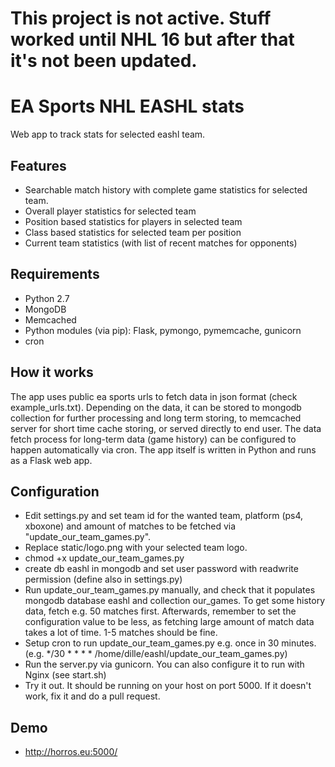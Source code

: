 # This project is not active. Stuff worked until NHL 16 but after that it's not been updated. #

# EA Sports NHL EASHL stats #
Web app to track stats for selected eashl team.

## Features ##
* Searchable match history with complete game statistics for selected team.
* Overall player statistics for selected team
* Position based statistics for players in selected team
* Class based statistics for selected team per position
* Current team statistics (with list of recent matches for opponents)

## Requirements ##
* Python 2.7
* MongoDB
* Memcached
* Python modules (via pip): Flask, pymongo, pymemcache, gunicorn
* cron

## How it works ##
The app uses public ea sports urls to fetch data in json format (check example_urls.txt). Depending on the data, it can be stored to mongodb collection for further processing and long term storing, to memcached server for short time cache storing, or served directly to end user. The data fetch process for long-term data (game history) can be configured to happen automatically via cron. The app itself is written in Python and runs as a Flask web app.

## Configuration ##
* Edit settings.py and set team id for the wanted team, platform (ps4, xboxone) and amount of matches to be fetched via "update_our_team_games.py".
* Replace static/logo.png with your selected team logo.
* chmod +x update_our_team_games.py
* create db eashl in mongodb and set user password with readwrite permission (define also in settings.py)
* Run update_our_team_games.py manually, and check that it populates mongodb database eashl and collection our_games. To get some history data, fetch e.g. 50 matches first. Afterwards, remember to set the configuration value to be less, as fetching large amount of match data takes a lot of time. 1-5 matches should be fine.
* Setup cron to run update_our_team_games.py e.g. once in 30 minutes. (e.g.
	*/30 * * * * /home/dille/eashl/update_our_team_games.py)
* Run the server.py via gunicorn. You can also configure it to run with Nginx (see start.sh)
* Try it out. It should be running on your host on port 5000. If it doesn't work, fix it and do a pull request.

## Demo ##
 * http://horros.eu:5000/
